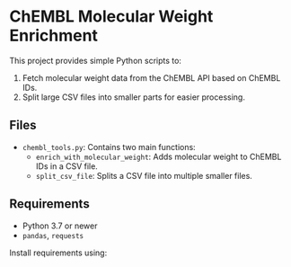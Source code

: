 # ChEMBL Molecular Weight Enrichment

This project provides simple Python scripts to:

1. Fetch molecular weight data from the ChEMBL API based on ChEMBL IDs.
2. Split large CSV files into smaller parts for easier processing.

## Files

- `chembl_tools.py`: Contains two main functions:
  - `enrich_with_molecular_weight`: Adds molecular weight to ChEMBL IDs in a CSV file.
  - `split_csv_file`: Splits a CSV file into multiple smaller files.

## Requirements

- Python 3.7 or newer
- `pandas`, `requests`

Install requirements using:

